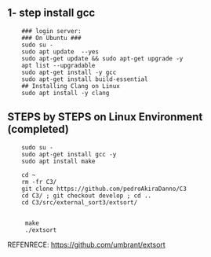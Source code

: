 ## 1- step install gcc
		### login server:
		### On Ubuntu ###
		sudo su -
		sudo apt update  --yes
		sudo apt-get update && sudo apt-get upgrade -y
		apt list --upgradable
		sudo apt-get install -y gcc
		sudo apt-get install build-essential
		## Installing Clang on Linux
		sudo apt install -y clang


## STEPS by STEPS on Linux Environment (completed)

		sudo su -
		sudo apt-get install gcc -y
		sudo apt install make

		cd ~
		rm -fr C3/
		git clone https://github.com/pedroAkiraDanno/C3
		cd C3/ ; git checkout develop ; cd ..
		cd C3/src/external_sort3/extsort/


   		 make
   		 ./extsort








REFENRECE: https://github.com/umbrant/extsort
